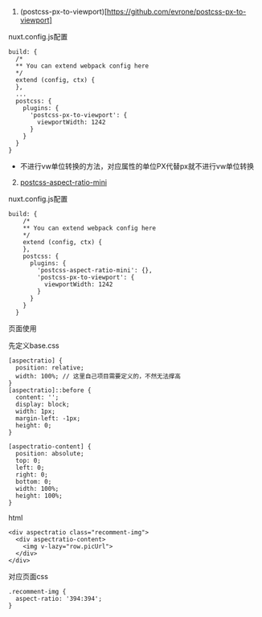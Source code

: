 1. (postcss-px-to-viewport)[https://github.com/evrone/postcss-px-to-viewport]

nuxt.config.js配置

```
build: {
  /*
  ** You can extend webpack config here
  */
  extend (config, ctx) {
  },
  ...
  postcss: {
    plugins: {
      'postcss-px-to-viewport': {
        viewportWidth: 1242
      }
    }
  }
}
```

- 不进行vw单位转换的方法，对应属性的单位PX代替px就不进行vw单位转换

2. [postcss-aspect-ratio-mini](https://github.com/yisibl/postcss-aspect-ratio-mini)

nuxt.config.js配置

```
build: {
    /*
    ** You can extend webpack config here
    */
    extend (config, ctx) {
    },
    postcss: {
      plugins: {
        'postcss-aspect-ratio-mini': {},
        'postcss-px-to-viewport': {
          viewportWidth: 1242
        }
      }
    }
  }
```
 
页面使用

先定义base.css

```
[aspectratio] {
  position: relative;
  width: 100%; // 这里自己项目需要定义的，不然无法撑高
}
[aspectratio]::before {
  content: '';
  display: block;
  width: 1px;
  margin-left: -1px;
  height: 0;
}

[aspectratio-content] {
  position: absolute;
  top: 0;
  left: 0;
  right: 0;
  bottom: 0;
  width: 100%;
  height: 100%;
}
```

html

```
<div aspectratio class="recomment-img">
  <div aspectratio-content>
    <img v-lazy="row.picUrl">
  </div>
</div>
```

对应页面css

```
.recomment-img {
  aspect-ratio: '394:394';
}
```